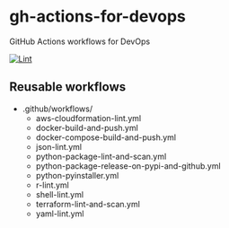 gh-actions-for-devops
=====================

GitHub Actions workflows for DevOps

[![Lint](https://github.com/dceoy/gh-actions-for-devops/actions/workflows/github-yaml-lint.yml/badge.svg)](https://github.com/dceoy/gh-actions-for-devops/actions/workflows/github-yaml-lint.yml)

Reusable workflows
------------------

- .github/workflows/
  - aws-cloudformation-lint.yml
  - docker-build-and-push.yml
  - docker-compose-build-and-push.yml
  - json-lint.yml
  - python-package-lint-and-scan.yml
  - python-package-release-on-pypi-and-github.yml
  - python-pyinstaller.yml
  - r-lint.yml
  - shell-lint.yml
  - terraform-lint-and-scan.yml
  - yaml-lint.yml
